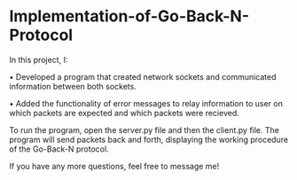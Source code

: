 # Implementation-of-Go-Back-N-Protocol

In this project, I:

• Developed a program that created network sockets and communicated information between both sockets.

• Added the functionality of error messages to relay information to user on which packets are expected and which packets were recieved.

To run the program, open the server.py file and then the client.py file. The program will send packets back and forth, displaying the working procedure of the Go-Back-N protocol.

If you have any more questions, feel free to message me!
